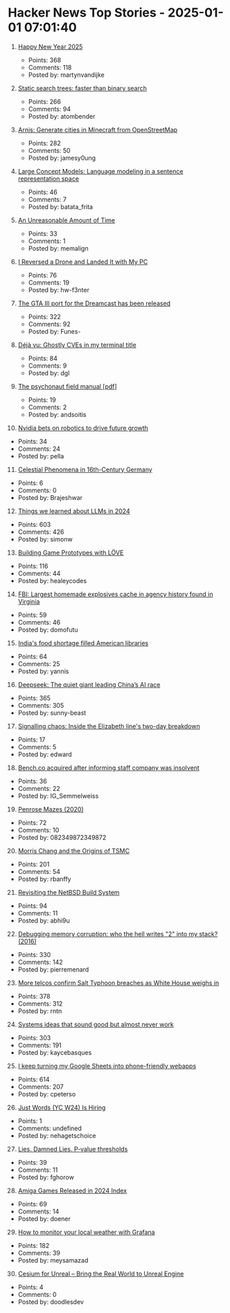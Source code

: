 # Hacker News Top Stories - 2025-01-01 07:01:40

1. [Happy New Year 2025](undefined)
   - Points: 368
   - Comments: 118
   - Posted by: martynvandijke

2. [Static search trees: faster than binary search](https://curiouscoding.nl/posts/static-search-tree/)
   - Points: 266
   - Comments: 94
   - Posted by: atombender

3. [Arnis: Generate cities in Minecraft from OpenStreetMap](https://github.com/louis-e/arnis)
   - Points: 282
   - Comments: 50
   - Posted by: jamesy0ung

4. [Large Concept Models: Language modeling in a sentence representation space](https://github.com/facebookresearch/large_concept_model)
   - Points: 46
   - Comments: 7
   - Posted by: batata_frita

5. [An Unreasonable Amount of Time](https://allenpike.com/2024/an-unreasonable-amount-of-time)
   - Points: 33
   - Comments: 1
   - Posted by: memalign

6. [I Reversed a Drone and Landed It with My PC](https://www.hardbreak.wiki/network-analysis/protocols/application-layer/proprietary-protocols/parrot-anafi-drone-reverse-engineering)
   - Points: 76
   - Comments: 19
   - Posted by: hw-f3nter

7. [The GTA III port for the Dreamcast has been released](https://gitlab.com/skmp/dca3-game)
   - Points: 322
   - Comments: 92
   - Posted by: Funes-

8. [Déjà vu: Ghostly CVEs in my terminal title](https://dgl.cx/2024/12/ghostty-terminal-title)
   - Points: 84
   - Comments: 9
   - Posted by: dgl

9. [The psychonaut field manual [pdf]](http://thedaemon.space/files/ThePsychonautFieldManual.pdf)
   - Points: 19
   - Comments: 2
   - Posted by: andsoitis

10. [Nvidia bets on robotics to drive future growth](https://www.ft.com/content/7c3dafa8-ffb9-4ca8-b677-ab3cc2afbdcb)
   - Points: 34
   - Comments: 24
   - Posted by: pella

11. [Celestial Phenomena in 16th-Century Germany](https://publicdomainreview.org/collection/celestial-phenomena-16th-century-germany/)
   - Points: 6
   - Comments: 0
   - Posted by: Brajeshwar

12. [Things we learned about LLMs in 2024](https://simonwillison.net/2024/Dec/31/llms-in-2024/)
   - Points: 603
   - Comments: 426
   - Posted by: simonw

13. [Building Game Prototypes with LÖVE](https://healeycodes.com/building-game-prototypes-with-love)
   - Points: 116
   - Comments: 44
   - Posted by: healeycodes

14. [FBI: Largest homemade explosives cache in agency history found in Virginia](https://thehill.com/national-security/5061535-virginia-man-arrested-explosives/)
   - Points: 59
   - Comments: 46
   - Posted by: domofutu

15. [India's food shortage filled American libraries](https://www.bbc.com/news/articles/cevj80gld7do)
   - Points: 64
   - Comments: 25
   - Posted by: yannis

16. [Deepseek: The quiet giant leading China’s AI race](https://www.chinatalk.media/p/deepseek-ceo-interview-with-chinas)
   - Points: 365
   - Comments: 305
   - Posted by: sunny-beast

17. [Signalling chaos: Inside the Elizabeth line's two-day breakdown](https://www.ianvisits.co.uk/articles/signalling-chaos-inside-the-elizabeth-lines-two-day-breakdown-78097/)
   - Points: 17
   - Comments: 5
   - Posted by: edward

18. [Bench.co acquired after informing staff company was insolvent](https://www.bench.co/press-release)
   - Points: 36
   - Comments: 22
   - Posted by: IG_Semmelweiss

19. [Penrose Mazes (2020)](https://justinpombrio.net/archive/penrose-maze/)
   - Points: 72
   - Comments: 10
   - Posted by: 082349872349872

20. [Morris Chang and the Origins of TSMC](https://www.construction-physics.com/p/morris-chang-and-the-origins-of-tsmc)
   - Points: 201
   - Comments: 54
   - Posted by: rbanffy

21. [Revisiting the NetBSD Build System](https://blogsystem5.substack.com/p/netbsd-build-system)
   - Points: 94
   - Comments: 11
   - Posted by: abhi9u

22. [Debugging memory corruption: who the hell writes "2" into my stack? (2016)](https://unity.com/blog/engine-platform/debugging-memory-debugging-memory-corruption-who-wrote-2-into-my-stack-who-the-hell)
   - Points: 330
   - Comments: 142
   - Posted by: pierremenard

23. [More telcos confirm Salt Typhoon breaches as White House weighs in](https://www.theregister.com/2024/12/30/att_verizon_confirm_salt_typhoon_breach/)
   - Points: 378
   - Comments: 312
   - Posted by: rntn

24. [Systems ideas that sound good but almost never work](https://hardcoresoftware.learningbyshipping.com/p/225-systems-ideas-that-sound-good)
   - Points: 303
   - Comments: 191
   - Posted by: kaycebasques

25. [I keep turning my Google Sheets into phone-friendly webapps](https://arstechnica.com/gadgets/2024/12/making-tiny-no-code-webapps-out-of-spreadsheets-is-a-weirdly-fulfilling-hobby/)
   - Points: 614
   - Comments: 207
   - Posted by: cpeterso

26. [Just Words (YC W24) Is Hiring](https://www.ycombinator.com/companies/just-words/jobs/lwVZeEN-sr-software-engineer-frontend)
   - Points: 1
   - Comments: undefined
   - Posted by: nehagetschoice

27. [Lies. Damned Lies. P-value thresholds](https://www.newyorker.com/magazine/2019/09/09/what-statistics-can-and-cant-tell-us-about-ourselves)
   - Points: 39
   - Comments: 11
   - Posted by: fghorow

28. [Amiga Games Released in 2024 Index](https://www.lemonamiga.com/forum/viewtopic.php?t=19114)
   - Points: 69
   - Comments: 14
   - Posted by: doener

29. [How to monitor your local weather with Grafana](https://grafana.com/blog/2024/12/26/how-to-monitor-your-local-weather-with-grafana/)
   - Points: 182
   - Comments: 39
   - Posted by: meysamazad

30. [Cesium for Unreal – Bring the Real World to Unreal Engine](https://cesium.com/platform/cesium-for-unreal/)
   - Points: 4
   - Comments: 0
   - Posted by: doodlesdev

